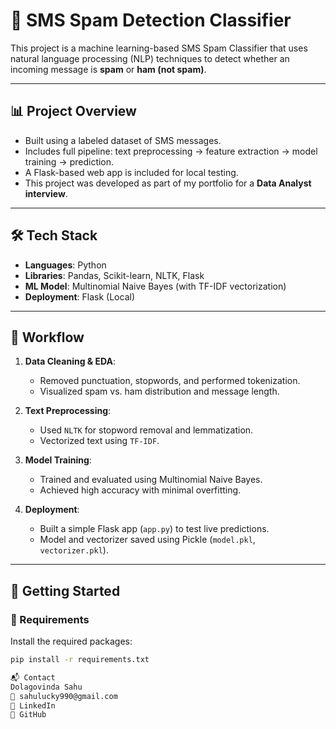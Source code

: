 # 📩 SMS Spam Detection Classifier

This project is a machine learning-based SMS Spam Classifier that uses natural language processing (NLP) techniques to detect whether an incoming message is **spam** or **ham (not spam)**.

---

## 📊 Project Overview

- Built using a labeled dataset of SMS messages.
- Includes full pipeline: text preprocessing → feature extraction → model training → prediction.
- A Flask-based web app is included for local testing.
- This project was developed as part of my portfolio for a **Data Analyst interview**.

---

## 🛠️ Tech Stack

- **Languages**: Python
- **Libraries**: Pandas, Scikit-learn, NLTK, Flask
- **ML Model**: Multinomial Naive Bayes (with TF-IDF vectorization)
- **Deployment**: Flask (Local)

---

## 🔄 Workflow

1. **Data Cleaning & EDA**:
   - Removed punctuation, stopwords, and performed tokenization.
   - Visualized spam vs. ham distribution and message length.

2. **Text Preprocessing**:
   - Used `NLTK` for stopword removal and lemmatization.
   - Vectorized text using `TF-IDF`.

3. **Model Training**:
   - Trained and evaluated using Multinomial Naive Bayes.
   - Achieved high accuracy with minimal overfitting.

4. **Deployment**:
   - Built a simple Flask app (`app.py`) to test live predictions.
   - Model and vectorizer saved using Pickle (`model.pkl`, `vectorizer.pkl`).

---

## 🚀 Getting Started

### 🔧 Requirements
Install the required packages:
```bash
pip install -r requirements.txt

📬 Contact
Dolagovinda Sahu
📧 sahulucky990@gmail.com
🔗 LinkedIn
🔗 GitHub
